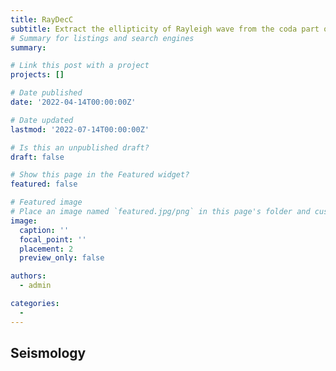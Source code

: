 ```yaml
---
title: RayDecC 
subtitle: Extract the ellipticity of Rayleigh wave from the coda part of the earthquakes using random decrement technique
# Summary for listings and search engines
summary: 

# Link this post with a project
projects: []

# Date published
date: '2022-04-14T00:00:00Z'

# Date updated
lastmod: '2022-07-14T00:00:00Z'

# Is this an unpublished draft?
draft: false

# Show this page in the Featured widget?
featured: false

# Featured image
# Place an image named `featured.jpg/png` in this page's folder and customize its options here.
image:
  caption: ''
  focal_point: ''
  placement: 2
  preview_only: false

authors:
  - admin

categories:
  - 
---
```


## Seismology